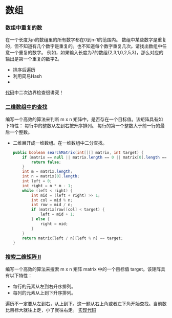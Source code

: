 # 数组

### 数组中重复的数

在一个长度为n的数组里的所有数字都在0到n-1的范围内。 数组中某些数字是重复的，但不知道有几个数字是重复的。也不知道每个数字重复几次。请找出数组中任意一个重复的数字。 例如，如果输入长度为7的数组{2,3,1,0,2,5,3}，那么对应的输出是第一个重复的数字2。

* 排序后遍历
* 利用简易Hash
* 

[代码](..\src\com\offer\sword\DuplicateNumInArray.java)中二次边界检查很讲究！

### [二维数组中的查找](https://leetcode-cn.com/problems/search-a-2d-matrix-ii/)

编写一个高效的算法来判断 m x n 矩阵中，是否存在一个目标值。该矩阵具有如下特性：
每行中的整数从左到右按升序排列。
每行的第一个整数大于前一行的最后一个整数。

* 二维展开成一维数组。在一维数组中二分查找。

    ```java
    public boolean searchMatrix(int[][] matrix, int target) {
        if (matrix == null || matrix.length == 0 || matrix[0].length == 0) {
            return false;
        }
        int m = matrix.length;
        int n = matrix[0].length;
        int left = 0;
        int right = n * m - 1;
        while (left < right) {
            int mid = (left + right) >> 1;
            int col = mid % n;
            int row = mid / n;
            if (matrix[row][col] < target) {
                left = mid + 1;
            } else {
                right = mid;
            }
        }
        return matrix[left / n][left % n] == target;
    }

    ```
### [搜索二维矩阵 II](https://leetcode-cn.com/problems/search-a-2d-matrix-ii/)

编写一个高效的算法来搜索 m x n 矩阵 matrix 中的一个目标值 target。该矩阵具有以下特性：

* 每行的元素从左到右升序排列。
* 每列的元素从上到下升序排列。

遍历不一定要从左到右，从上到下。这一题从右上角或者左下角开始查找。当前数比目标大就往上走，小了就往右走。
[实现代码](..\src\com\leetcode\top100\medium\SearchIn2DMatrix.java)

